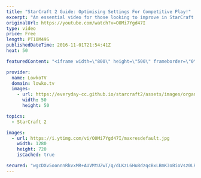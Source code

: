 ```yaml
---
title: "StarCraft 2 Guide: Optimising Settings For Competitive Play!"
excerpt: "An essential video for those looking to improve in StarCraft 2. Subscribe for more videos: http://lowko.tv/youtube Hotkey & Control groups guide: https://goo.gl/VQQQQ7  In this video I go over all of the settings that you should run in StarCraft 2: Legacy of the Void if you are looking to play competitively."
originalUrl: https://youtube.com/watch?v=O0Mi7Ygd47I
type: video
price: Free
length: PT10M49S
publishedDateTime: 2016-11-01T21:54:41Z
heat: 50

featuredContent: "<iframe width=\"800\" height=\"500\" frameborder=\"0\" src=\"https://www.youtube.com/embed/O0Mi7Ygd47I\" allow=\"accelerometer; autoplay; encrypted-media; gyroscope; picture-in-picture\" allowfullscreen></iframe>"

provider:
  name: LowkoTV
  domain: lowko.tv
  images:
    - url: https://everyday-cc.github.io/starcraft2/assets/images/organizations/lowko.tv-50x50.jpg
      width: 50
      height: 50

topics:
  - StarCraft 2

images:
  - url: https://i.ytimg.com/vi/O0Mi7Ygd47I/maxresdefault.jpg
    width: 1280
    height: 720
    isCached: true

secured: "wgcDXv5oonnnRkvxMR+AUVMtUZwT/q/dLKzL6Hu8dzqcBxLBmK3oBioVsz0LR5xq3QtAxNPRMc4PUIXRSsedCDG8W0osiHFZbKaZV/lsG4fqvn8lYPIznZhWsODt9hbqK5+37tKqRTyw5tP8oOtGaWYs3Anadp/qh7TmaTz/XLVfMMPNzT9qdO9zzFN344wQmF/moYf6Q/LiZiE4CONxPG9VJOz7l6LxKk/yqUMTjd8ZtQ7Lau1YIIiYsBBxLCDKcfUV6MhJXY1X2Nsbb3HU0ArLNvHuiDKZHBRQ9BB4OQI4EUZxaqIhPf/G8aVgse8yaBkFMVXlNAOx+mkeal4Gx+IebWgPuUqiDrqe07eW+IMSL3iktxj1dp6VzxDdoqdqCiBkhkkXpK+x1UK56axXQbFj5+65eFzaaMqzThjk7dw=;fPKKy/SMvI3xJPPDXZ+64w=="
---
```


